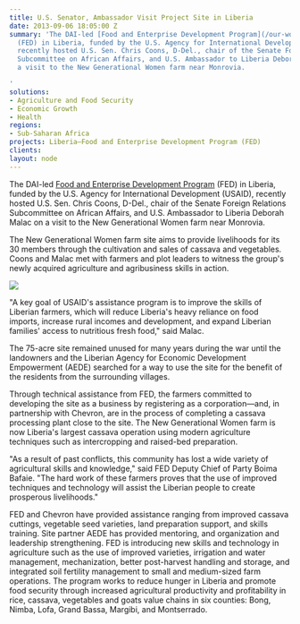 ```yaml
---
title: U.S. Senator, Ambassador Visit Project Site in Liberia
date: 2013-09-06 18:05:00 Z
summary: 'The DAI-led [Food and Enterprise Development Program](/our-work/projects/liberia-food-and-enterprise-development-program-fed)
  (FED) in Liberia, funded by the U.S. Agency for International Development (USAID),
  recently hosted U.S. Sen. Chris Coons, D-Del., chair of the Senate Foreign Relations
  Subcommittee on African Affairs, and U.S. Ambassador to Liberia Deborah Malac on
  a visit to the New Generational Women farm near Monrovia.

'
solutions:
- Agriculture and Food Security
- Economic Growth
- Health
regions:
- Sub-Saharan Africa
projects: Liberia—Food and Enterprise Development Program (FED)
clients: 
layout: node
---
```


The DAI-led [Food and Enterprise Development Program][1] (FED) in Liberia, funded by the U.S. Agency for International Development (USAID), recently hosted U.S. Sen. Chris Coons, D-Del., chair of the Senate Foreign Relations Subcommittee on African Affairs, and U.S. Ambassador to Liberia Deborah Malac on a visit to the New Generational Women farm near Monrovia.

The New Generational Women farm site aims to provide livelihoods for its 30 members through the cultivation and sales of cassava and vegetables. Coons and Malac met with farmers and plot leaders to witness the group's newly acquired agriculture and agribusiness skills in action.

![][2]

"A key goal of USAID's assistance program is to improve the skills of Liberian farmers, which will reduce Liberia's heavy reliance on food imports, increase rural incomes and development, and expand Liberian families' access to nutritious fresh food," said Malac.

The 75-acre site remained unused for many years during the war until the landowners and the Liberian Agency for Economic Development Empowerment (AEDE) searched for a way to use the site for the benefit of the residents from the surrounding villages.

Through technical assistance from FED, the farmers committed to developing the site as a business by registering as a corporation—and, in partnership with Chevron, are in the process of completing a cassava processing plant close to the site. The New Generational Women farm is now Liberia's largest cassava operation using modern agriculture techniques such as intercropping and raised-bed preparation.

"As a result of past conflicts, this community has lost a wide variety of agricultural skills and knowledge," said FED Deputy Chief of Party Boima Bafaie. "The hard work of these farmers proves that the use of improved techniques and technology will assist the Liberian people to create prosperous livelihoods."

FED and Chevron have provided assistance ranging from improved cassava cuttings, vegetable seed varieties, land preparation support, and skills training. Site partner AEDE has provided mentoring, and organization and leadership strengthening. FED is introducing new skills and technology in agriculture such as the use of improved varieties, irrigation and water management, mechanization, better post-harvest handling and storage, and integrated soil fertility management to small and medium-sized farm operations. The program works to reduce hunger in Liberia and promote food security through increased agricultural productivity and profitability in rice, cassava, vegetables and goats value chains in six counties: Bong, Nimba, Lofa, Grand Bassa, Margibi, and Montserrado.

[1]: /our-work/projects/liberia-food-and-enterprise-development-program-fed
[2]: https://assetify-dai.com/news/FEDnewspic.jpg
